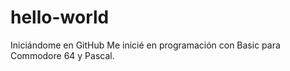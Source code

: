 # hello-world
Iniciándome en GitHub
Me inicié en programación con Basic para Commodore 64 y Pascal.
